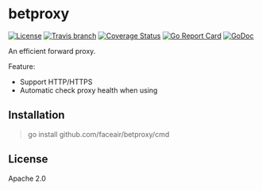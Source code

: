 # betproxy

[![License](https://img.shields.io/hexpm/l/plug.svg?style=flat-square)](https://raw.githubusercontent.com/faceair/betproxy/master/LICENSE) [![Travis branch](https://img.shields.io/travis/faceair/betproxy/master.svg)](https://travis-ci.org/faceair/betproxy) [![Coverage Status](https://coveralls.io/repos/github/faceair/betproxy/badge.svg?branch=master)](https://coveralls.io/github/faceair/betproxy?branch=master) [![Go Report Card](https://goreportcard.com/badge/github.com/faceair/betproxy)](https://goreportcard.com/report/github.com/faceair/betproxy) [![GoDoc](https://godoc.org/github.com/faceair/betproxy?status.svg)](https://godoc.org/github.com/faceair/betproxy)

An efficient forward proxy.

Feature:

 - Support HTTP/HTTPS
 - Automatic check proxy health when using


## Installation

 > go install github.com/faceair/betproxy/cmd


## License

Apache 2.0
